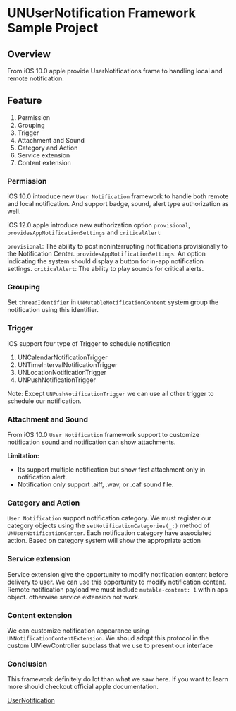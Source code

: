 # UNUserNotification Framework Sample Project

## Overview

From iOS 10.0 apple provide UserNotifications frame to handling local and remote notification. 

## Feature

1. Permission
2. Grouping
3. Trigger
4. Attachment and Sound
5. Category and Action
6. Service extension
7. Content extension


### Permission

iOS 10.0 introduce new `User Notification` framework to handle both remote and local notification. And support badge, sound, alert type authorization as well.

iOS 12.0 apple introduce new authorization option `provisional`, `providesAppNotificationSettings` and `criticalAlert`

`provisional`: The ability to post noninterrupting notifications provisionally to the Notification Center.
`providesAppNotificationSettings`: An option indicating the system should display a button for in-app notification settings.
`criticalAlert`: The ability to play sounds for critical alerts.


### Grouping

Set `threadIdentifier` in `UNMutableNotificationContent` system group the notification using this identifier.


### Trigger

iOS support four type of Trigger to schedule notification

1. UNCalendarNotificationTrigger
2. UNTimeIntervalNotificationTrigger
3. UNLocationNotificationTrigger
4. UNPushNotificationTrigger

Note: Except `UNPushNotificationTrigger` we can use all other trigger to schedule our notification.


### Attachment and Sound

From iOS 10.0 `User Notification` framework support to customize notification sound and notification can show attachments.

__Limitation:__ 
* Its support multiple notification but show first attachment only in notification alert.
* Notification only support .aiff, .wav, or .caf sound file.


### Category and Action

`User Notification` support notification category. We must register our category objects using the `setNotificationCategories(_:)` method of `UNUserNotificationCenter`. Each notification category have associated action. Based on category system will show the appropriate action


### Service extension

Service extension give the opportunity to modify notification content before delivery to user. We can use this opportunity to modify notification content.
Remote notification payload we must include `mutable-content: 1` within aps object. otherwise service extension not work.


###  Content extension

We can customize notification appearance using `UNNotificationContentExtension`. We shoud adopt this protocol in the custom UIViewController subclass that we use to present our interface


### Conclusion

This framework definitely do lot than what we saw here. If you want to learn more should checkout official apple documentation.

[UserNotification](https://developer.apple.com/documentation/usernotifications)
